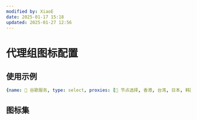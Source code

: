 ```yaml
---
modified by: XiaoE
date: 2025-01-17 15:18
updated: 2025-01-27 12:56
---
```

# 代理组图标配置

## 使用示例
```yaml
{name: 📢 谷歌服务, type: select, proxies: [🚀 节点选择, 香港, 台湾, 日本, 韩国, 新加坡, 加拿大, 美国, 英国, 法国, 德国, 印度], icon: https://fastly.jsdelivr.net/gh/clash-verge-rev/clash-verge-rev.github.io@main/docs/assets/icons/google.svg}
```

## 图标集